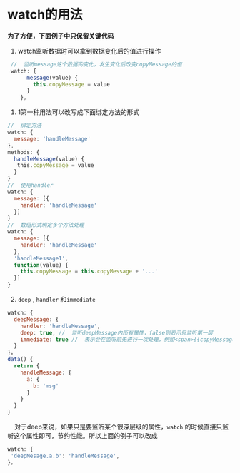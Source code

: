 # watch的用法



**为了方便，下面例子中只保留关键代码**



1. watch监听数据时可以拿到数据变化后的值进行操作

```javascript
 //  监听message这个数据的变化，发生变化后改变copyMessage的值
 watch: {
      message(value) {
        this.copyMessage = value
      }
    },
```

1. 1第一种用法可以改写成下面绑定方法的形式

```javascript
//  绑定方法
watch: {
  message: 'handleMessage'
},
methods: {
  handleMessage(value) {
   this.copyMessage = value
  }
}
//  使用handler
watch: {
  message: [{
    handler: 'handleMessage'
  }]
}
//  数组形式绑定多个方法处理
watch: {
  message: [{
    handler: 'handleMessage'
  },
  'handleMessage1',
  function(value) {
    this.copyMessage = this.copyMessage + '...'
  }]
}
```

2. `deep` , `handler` 和`immediate`

```javascript
watch: {
  deepMessage: {
    handler: 'handleMessage',
    deep: true, //  监听deepMessage内所有属性，false则表示只监听第一层
    immediate: true //  表示会在监听前先进行一次处理，例如<span>{{copyMessage}}</span>，在immediate不为true时，是没有值的，只有为真，才有默认的值，就是先进行了一次处理
  }
}，
data() {
  return {
    handleMessage: {
      a: {
        b: 'msg'
      }
    }
  }
}
```

    对于deep来说，如果只是要监听某个很深层级的属性，`watch` 的时候直接只监听这个属性即可，节约性能。所以上面的例子可以改成

```javascript
watch: {
 'deepMesage.a.b': 'handleMessage',
}，
```










